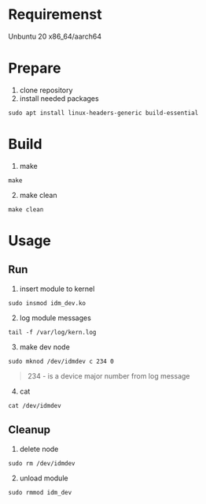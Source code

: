 # Requiremenst

Unbuntu 20 x86_64/aarch64

# Prepare

1. clone repository
2. install needed packages
```shell
sudo apt install linux-headers-generic build-essential
```

# Build

1. make
```shell
make
```
2. make clean
```shell
make clean
```

# Usage

## Run
1. insert module to kernel
```shell
sudo insmod idm_dev.ko 
```
2. log module messages
```shell
tail -f /var/log/kern.log
```
3. make dev node
```shell
sudo mknod /dev/idmdev c 234 0
```
> 234 - is a device major number from log message
4. cat 
```shell
cat /dev/idmdev
```

## Cleanup

1. delete node
```shell
sudo rm /dev/idmdev
```
2. unload module
```shell
sudo rmmod idm_dev
```
